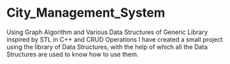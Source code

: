 # City_Management_System
Using Graph Algorithm and Various Data Structures of Generic Library inspired by STL in C++ and  CRUD Operations 
I have created a small project using the library of Data Structures, with the help of which all the Data Structures are used to know how to use them.
